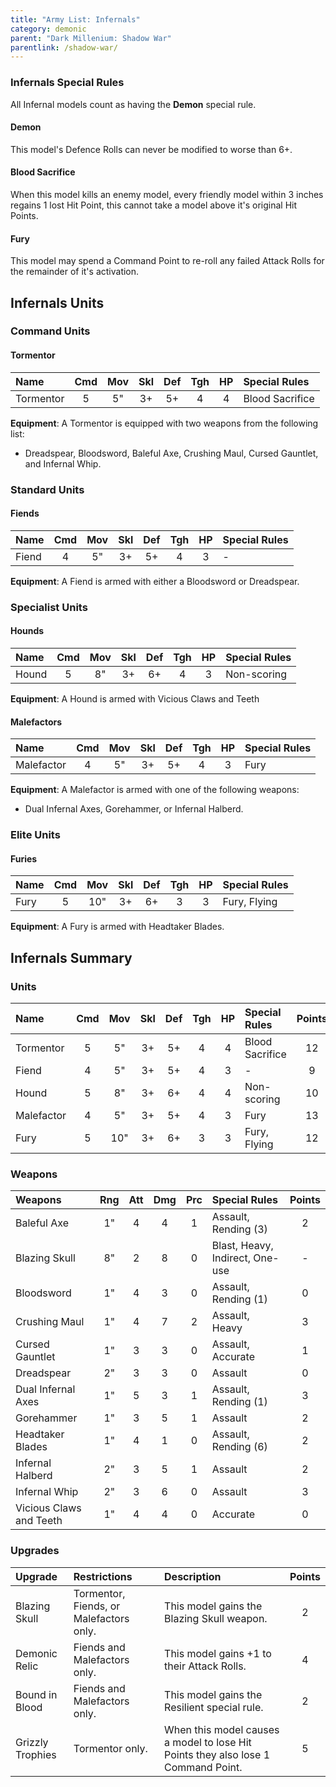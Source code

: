 ```yaml
---
title: "Army List: Infernals"
category: demonic
parent: "Dark Millenium: Shadow War"
parentlink: /shadow-war/
---
```


### Infernals Special Rules

All Infernal models count as having the **Demon** special rule.

#### Demon

This model's Defence Rolls can never be modified to worse than 6+.

#### Blood Sacrifice

When this model kills an enemy model, every friendly model within 3 inches regains 1 lost Hit Point, this cannot take a model above it's original Hit Points.

#### Fury

This model may spend a Command Point to re-roll any failed Attack Rolls for the remainder of it's activation.

## Infernals Units

### Command Units

#### Tormentor

| Name               | Cmd | Mov | Skl | Def | Tgh | HP  | Special Rules     | 
| :----------------- | :-: | :-: | :-: | :-: | :-: | :-: | :---------------- |
| Tormentor          |  5  |  5" |  3+ |  5+ |  4  |  4  | Blood Sacrifice   |

**Equipment**: A Tormentor is equipped with two weapons from the following list:

- Dreadspear, Bloodsword, Baleful Axe, Crushing Maul, Cursed Gauntlet, and Infernal Whip.

### Standard Units

#### Fiends

| Name               | Cmd | Mov | Skl | Def | Tgh | HP  | Special Rules                |
| :----------------- | :-: | :-: | :-: | :-: | :-: | :-: | :--------------------------- |
| Fiend              |  4  |  5" |  3+ |  5+ |  4  |  3  | -                            |

**Equipment**: A Fiend is armed with either a Bloodsword or Dreadspear.

### Specialist Units

#### Hounds

| Name               | Cmd | Mov | Skl | Def | Tgh | HP  | Special Rules             | 
| :----------------- | :-: | :-: | :-: | :-: | :-: | :-: | :------------------------ |
| Hound              |  5  |  8" |  3+ |  6+ |  4  |  3  | Non-scoring               |

**Equipment**: A Hound is armed with Vicious Claws and Teeth

#### Malefactors

| Name               | Cmd | Mov | Skl | Def | Tgh | HP  | Special Rules             | 
| :----------------- | :-: | :-: | :-: | :-: | :-: | :-: | :------------------------ |
| Malefactor         |  4  |  5" |  3+ |  5+ |  4  |  3  | Fury                      |

**Equipment**: A Malefactor is armed with one of the following weapons:

- Dual Infernal Axes, Gorehammer, or Infernal Halberd.

### Elite Units

#### Furies

| Name               | Cmd | Mov | Skl | Def | Tgh | HP  | Special Rules             |
| :----------------- | :-: | :-: | :-: | :-: | :-: | :-: | :------------------------ |
| Fury               |  5  | 10" |  3+ |  6+ |  3  |  3  | Fury, Flying              |

**Equipment**: A Fury is armed with Headtaker Blades.

## Infernals Summary

### Units

| Name            | Cmd | Mov | Skl | Def | Tgh | HP  | Special Rules             | Points |
| :-------------- | :-: | :-: | :-: | :-: | :-: | :-: | :------------------------ | :----: |
| Tormentor       |  5  |  5" |  3+ |  5+ |  4  |  4  | Blood Sacrifice           | 12     |
| Fiend           |  4  |  5" |  3+ |  5+ |  4  |  3  | -                         | 9      |
| Hound           |  5  |  8" |  3+ |  6+ |  4  |  4  | Non-scoring               | 10     |
| Malefactor      |  4  |  5" |  3+ |  5+ |  4  |  3  | Fury                      | 13     |
| Fury            |  5  | 10" |  3+ |  6+ |  3  |  3  | Fury, Flying              | 12     |

### Weapons

| Weapons                 | Rng | Att | Dmg | Prc | Special Rules                   | Points |
| :---------------------- | :-: | :-: | :-: | :-: | :------------------------------ | :----: |
| Baleful Axe             | 1"  | 4   | 4   | 1   | Assault, Rending (3)            | 2      |
| Blazing Skull           | 8"  | 2   | 8   | 0   | Blast, Heavy, Indirect, One-use | -      |
| Bloodsword              | 1"  | 4   | 3   | 0   | Assault, Rending (1)            | 0      |
| Crushing Maul           | 1"  | 4   | 7   | 2   | Assault, Heavy                  | 3      |
| Cursed Gauntlet         | 1"  | 3   | 3   | 0   | Assault, Accurate               | 1      |
| Dreadspear              | 2"  | 3   | 3   | 0   | Assault                         | 0      |
| Dual Infernal Axes      | 1"  | 5   | 3   | 1   | Assault, Rending (1)            | 3      |
| Gorehammer              | 1"  | 3   | 5   | 1   | Assault                         | 2      |
| Headtaker Blades        | 1"  | 4   | 1   | 0   | Assault, Rending (6)            | 2      |
| Infernal Halberd        | 2"  | 3   | 5   | 1   | Assault                         | 2      |
| Infernal Whip           | 2"  | 3   | 6   | 0   | Assault                         | 3      |
| Vicious Claws and Teeth | 1"  | 4   | 4   | 0   | Accurate                        | 0      |

### Upgrades

| Upgrade | Restrictions | Description | Points |
| :------ | :----------- | :---------- | :----: |
| Blazing Skull | Tormentor, Fiends, or Malefactors only. | This model gains the Blazing Skull weapon. | 2 |
| Demonic Relic | Fiends and Malefactors only. | This model gains +1 to their Attack Rolls. | 4 |
| Bound in Blood | Fiends and Malefactors only. | This model gains the Resilient special rule. | 2 |
| Grizzly Trophies | Tormentor only. | When this model causes a model to lose Hit Points they also lose 1 Command Point. | 5 |